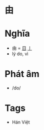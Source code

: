 # 由

# Nghĩa
* 由 = [日](日.md) [丨](丨.md)
* lý do, vì

# Phát âm
* /do/

# Tags
* Hán Việt

<script>window.HANZI_FIELD='由';</script>
